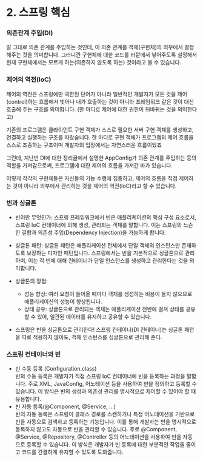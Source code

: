 # 2. 스프링 핵심

### 의존관계 주입(DI)

말 그대로 의존 관계를 주입하는 것인데, 이 의존 관계를 객체(구현체)의 외부에서 결정해주는 것을 의미합니다. 그러니깐 구현체에 대한 코드를 바깥에서 넣어주도록 설정해서 현재 구현체에서는 모르게 하는(의존하지 않도록 하는) 것이라고 볼 수 있습니다.

### 제어의 역전(IoC)
제어의 역전은 스프링에만 국한된 단어가 아니라 일반적인 개발자가 모든 것을 제어(control)하는 흐름에서 벗어나 내가 호출하는 것이 아니라 프레임워크 같은 것이 대신 호출해 주는 구조를 의미합니다. (한 마디로 제어에 대한 권한이 뒤바뀌는 것을 의미한다고)

기존의 프로그램은 클라이언트 구현 객체가 스스로 필요한 서버 구현 객체를 생성하고, 연결하고 실행하는 구조를 따랐습니다. 한 마디로 구현 객체가 프로그램의 제어 흐름을 스스로 조종하는 구조이며 개발자의 입장에서는 자연스러운 흐름이었죠

그런데, 지난번 DI에 대한 정리글에서 설명한 AppConfig가 의존 관계를 주입하는 등의 역할을 가져감으로써, 프로그램에 대한 제어의 흐름을 가져간 바가 있습니다.

이렇게 각각의 구현체들은 자신들의 기능 수행에 집중하고, 제어의 흐름을 직접 제어하는 것이 아니라 외부에서 관리하는 것을 제어의 역전(IoC)라고 할 수 있습니다.


### 빈과 싱글톤
- 빈이란 무엇인가: 스프링 프레임워크에서 빈은 애플리케이션의 핵심 구성 요소로서, 스프링 IoC 컨테이너에 의해 생성, 관리되는 객체를 말합니다.
이는 스프링의 느슨한 결합과 의존성 주입(Dependency Injection)을 가능하게 합니다.  
- 싱글톤 패턴: 싱글톤 패턴은 애플리케이션 전체에서 단일 객체의 인스턴스만 존재하도록 보장하는 디자인 패턴입니다.
스프링에서는 빈을 기본적으로 싱글톤으로 관리하며, 이는 각 빈에 대해 컨테이너가 단일 인스턴스를 생성하고 관리한다는 것을 의미합니다.  
- 싱글톤의 장점:  
    - 성능 향상: 여러 요청이 들어올 때마다 객체를 생성하는 비용이 들지 않으므로 애플리케이션의 성능이 향상됩니다.
    - 상태 공유: 싱글톤으로 관리되는 객체는 애플리케이션 전반에 걸쳐 상태를 공유할 수 있어, 일관된 데이터를 유지하고 공유할 수 있습니다.

- 스프링은 빈을 싱글톤으로 관리한다!
 스프링 컨테이너(DI 컨테이너)는 싱글톤 패턴을 따로 적용하지 않아도, 객체 인스턴스를 싱글톤으로 관리해 준다.

### 스프링 컨테이너와 빈
- 빈 수동 등록 (Configuration.class)  
  빈의 수동 등록은 개발자가 직접 스프링 IoC 컨테이너에 빈을 등록하는 과정을 말합니다. 주로 XML, JavaConfig, 어노테이션 등을 사용하여 빈을 정의하고 등록할 수 있습니다. 이 방식은 빈의 생성과 의존성 관리를 명시적으로 제어할 수 있어야 할 때 유용합니다.
- 빈 자동 등록(@Component, @Service, ...)  
빈의 자동 등록은 스프링이 클래스 경로를 스캔하거나 특정 어노테이션을 기반으로 빈을 자동으로 검색하고 등록하는 기능입니다. 이를 통해 개발자는 빈을 명시적으로 등록하지 않고도 자동으로 빈을 관리할 수 있습니다. 주로 @Component, @Service, @Repository, @Controller 등의 어노테이션을 사용하여 빈을 자동으로 등록할 수 있습니다. 이 방식은 개발자가 빈 등록에 대한 부분적인 작업을 줄이고 코드를 간결하게 유지할 수 있도록 도와줍니다.
